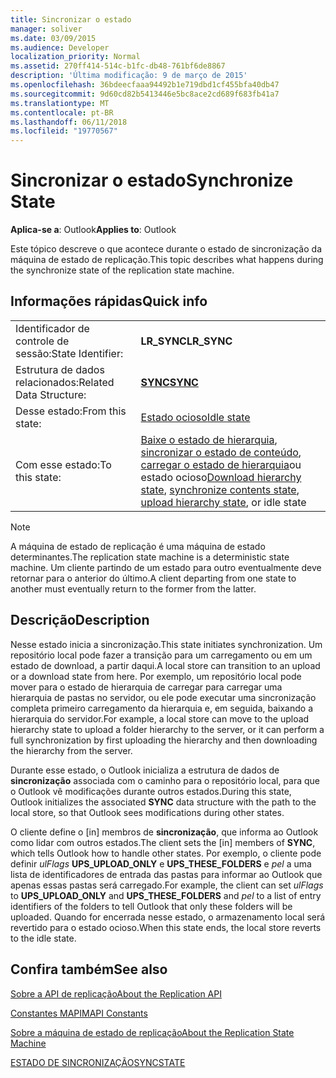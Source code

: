 ```yaml
---
title: Sincronizar o estado
manager: soliver
ms.date: 03/09/2015
ms.audience: Developer
localization_priority: Normal
ms.assetid: 270ff414-514c-b1fc-db48-761bf6de8867
description: 'Última modificação: 9 de março de 2015'
ms.openlocfilehash: 36bdeecfaaa94492b1e719dbd1cf455bfa40db47
ms.sourcegitcommit: 9d60cd82b5413446e5bc8ace2cd689f683fb41a7
ms.translationtype: MT
ms.contentlocale: pt-BR
ms.lasthandoff: 06/11/2018
ms.locfileid: "19770567"
---
```

# <a name="synchronize-state"></a><span data-ttu-id="11222-103">Sincronizar o estado</span><span class="sxs-lookup"><span data-stu-id="11222-103">Synchronize State</span></span>

  
  
<span data-ttu-id="11222-104">**Aplica-se a**: Outlook</span><span class="sxs-lookup"><span data-stu-id="11222-104">**Applies to**: Outlook</span></span> 
  
 <span data-ttu-id="11222-105">Este tópico descreve o que acontece durante o estado de sincronização da máquina de estado de replicação.</span><span class="sxs-lookup"><span data-stu-id="11222-105">This topic describes what happens during the synchronize state of the replication state machine.</span></span> 
  
## <a name="quick-info"></a><span data-ttu-id="11222-106">Informações rápidas</span><span class="sxs-lookup"><span data-stu-id="11222-106">Quick info</span></span>

|||
|:-----|:-----|
|<span data-ttu-id="11222-107">Identificador de controle de sessão:</span><span class="sxs-lookup"><span data-stu-id="11222-107">State Identifier:</span></span>  <br/> |<span data-ttu-id="11222-108">**LR_SYNC**</span><span class="sxs-lookup"><span data-stu-id="11222-108">**LR_SYNC**</span></span> <br/> |
|<span data-ttu-id="11222-109">Estrutura de dados relacionados:</span><span class="sxs-lookup"><span data-stu-id="11222-109">Related Data Structure:</span></span>  <br/> |<span data-ttu-id="11222-110">**[SYNC](sync.md)**</span><span class="sxs-lookup"><span data-stu-id="11222-110">**[SYNC](sync.md)**</span></span> <br/> |
|<span data-ttu-id="11222-111">Desse estado:</span><span class="sxs-lookup"><span data-stu-id="11222-111">From this state:</span></span>  <br/> |[<span data-ttu-id="11222-112">Estado ocioso</span><span class="sxs-lookup"><span data-stu-id="11222-112">Idle state</span></span>](idle-state.md) <br/> |
|<span data-ttu-id="11222-113">Com esse estado:</span><span class="sxs-lookup"><span data-stu-id="11222-113">To this state:</span></span>  <br/> |<span data-ttu-id="11222-114">[Baixe o estado de hierarquia](download-hierarchy-state.md), [sincronizar o estado de conteúdo](synchronize-contents-state.md), [carregar o estado de hierarquia](upload-hierarchy-state.md)ou estado ocioso</span><span class="sxs-lookup"><span data-stu-id="11222-114">[Download hierarchy state](download-hierarchy-state.md), [synchronize contents state](synchronize-contents-state.md), [upload hierarchy state](upload-hierarchy-state.md), or idle state</span></span>  <br/> |
   
> [!NOTE]
> <span data-ttu-id="11222-115">A máquina de estado de replicação é uma máquina de estado determinantes.</span><span class="sxs-lookup"><span data-stu-id="11222-115">The replication state machine is a deterministic state machine.</span></span> <span data-ttu-id="11222-116">Um cliente partindo de um estado para outro eventualmente deve retornar para o anterior do último.</span><span class="sxs-lookup"><span data-stu-id="11222-116">A client departing from one state to another must eventually return to the former from the latter.</span></span> 
  
## <a name="description"></a><span data-ttu-id="11222-117">Descrição</span><span class="sxs-lookup"><span data-stu-id="11222-117">Description</span></span>

<span data-ttu-id="11222-118">Nesse estado inicia a sincronização.</span><span class="sxs-lookup"><span data-stu-id="11222-118">This state initiates synchronization.</span></span> <span data-ttu-id="11222-119">Um repositório local pode fazer a transição para um carregamento ou em um estado de download, a partir daqui.</span><span class="sxs-lookup"><span data-stu-id="11222-119">A local store can transition to an upload or a download state from here.</span></span> <span data-ttu-id="11222-120">Por exemplo, um repositório local pode mover para o estado de hierarquia de carregar para carregar uma hierarquia de pastas no servidor, ou ele pode executar uma sincronização completa primeiro carregamento da hierarquia e, em seguida, baixando a hierarquia do servidor.</span><span class="sxs-lookup"><span data-stu-id="11222-120">For example, a local store can move to the upload hierarchy state to upload a folder hierarchy to the server, or it can perform a full synchronization by first uploading the hierarchy and then downloading the hierarchy from the server.</span></span>
  
<span data-ttu-id="11222-121">Durante esse estado, o Outlook inicializa a estrutura de dados de **sincronização** associada com o caminho para o repositório local, para que o Outlook vê modificações durante outros estados.</span><span class="sxs-lookup"><span data-stu-id="11222-121">During this state, Outlook initializes the associated **SYNC** data structure with the path to the local store, so that Outlook sees modifications during other states.</span></span> 
  
<span data-ttu-id="11222-122">O cliente define o [in] membros de **sincronização**, que informa ao Outlook como lidar com outros estados.</span><span class="sxs-lookup"><span data-stu-id="11222-122">The client sets the [in] members of **SYNC**, which tells Outlook how to handle other states.</span></span> <span data-ttu-id="11222-123">Por exemplo, o cliente pode definir *ulFlags* **UPS_UPLOAD_ONLY** e **UPS_THESE_FOLDERS** e *pel* a uma lista de identificadores de entrada das pastas para informar ao Outlook que apenas essas pastas será carregado.</span><span class="sxs-lookup"><span data-stu-id="11222-123">For example, the client can set  *ulFlags*  to **UPS_UPLOAD_ONLY** and **UPS_THESE_FOLDERS** and  *pel*  to a list of entry identifiers of the folders to tell Outlook that only these folders will be uploaded.</span></span> <span data-ttu-id="11222-124">Quando for encerrada nesse estado, o armazenamento local será revertido para o estado ocioso.</span><span class="sxs-lookup"><span data-stu-id="11222-124">When this state ends, the local store reverts to the idle state.</span></span> 
  
## <a name="see-also"></a><span data-ttu-id="11222-125">Confira também</span><span class="sxs-lookup"><span data-stu-id="11222-125">See also</span></span>



[<span data-ttu-id="11222-126">Sobre a API de replicação</span><span class="sxs-lookup"><span data-stu-id="11222-126">About the Replication API</span></span>](about-the-replication-api.md)
  
[<span data-ttu-id="11222-127">Constantes MAPI</span><span class="sxs-lookup"><span data-stu-id="11222-127">MAPI Constants</span></span>](mapi-constants.md)
  
[<span data-ttu-id="11222-128">Sobre a máquina de estado de replicação</span><span class="sxs-lookup"><span data-stu-id="11222-128">About the Replication State Machine</span></span>](about-the-replication-state-machine.md)
  
[<span data-ttu-id="11222-129">ESTADO DE SINCRONIZAÇÃO</span><span class="sxs-lookup"><span data-stu-id="11222-129">SYNCSTATE</span></span>](syncstate.md)


